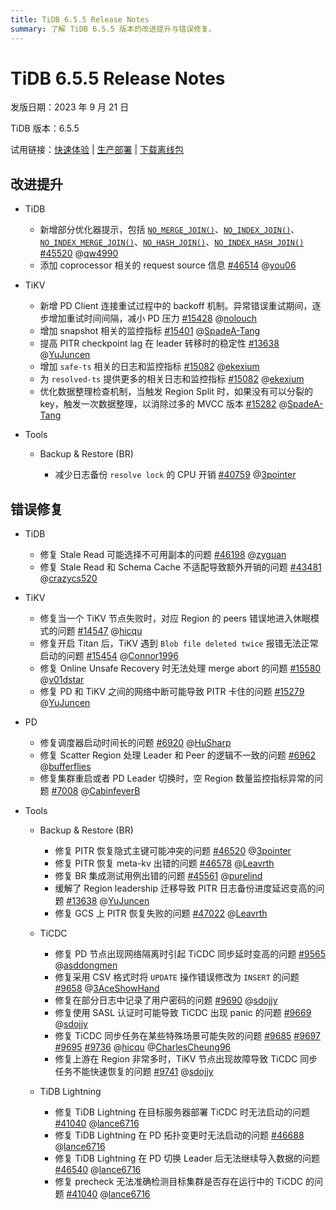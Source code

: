 ```yaml
---
title: TiDB 6.5.5 Release Notes
summary: 了解 TiDB 6.5.5 版本的改进提升与错误修复。
---
```


# TiDB 6.5.5 Release Notes

发版日期：2023 年 9 月 21 日

TiDB 版本：6.5.5

试用链接：[快速体验](https://docs.pingcap.com/zh/tidb/v6.5/quick-start-with-tidb) | [生产部署](https://docs.pingcap.com/zh/tidb/v6.5/production-deployment-using-tiup) | [下载离线包](https://cn.pingcap.com/product-community/?version=v6.5.5#version-list)

## 改进提升

+ TiDB

    - 新增部分优化器提示，包括 [`NO_MERGE_JOIN()`](https://docs.pingcap.com/zh/tidb/v6.5/optimizer-hints#no_merge_joint1_name--tl_name-)、[`NO_INDEX_JOIN()`](https://docs.pingcap.com/zh/tidb/v6.5/optimizer-hints#no_index_joint1_name--tl_name-)、[`NO_INDEX_MERGE_JOIN()`](https://docs.pingcap.com/zh/tidb/v6.5/optimizer-hints#no_index_merge_joint1_name--tl_name-)、[`NO_HASH_JOIN()`](https://docs.pingcap.com/zh/tidb/v6.5/optimizer-hints#no_hash_joint1_name--tl_name-)、[`NO_INDEX_HASH_JOIN()`](https://docs.pingcap.com/zh/tidb/v6.5/optimizer-hints#no_index_hash_joint1_name--tl_name-) [#45520](https://github.com/pingcap/tidb/issues/45520) @[qw4990](https://github.com/qw4990)
    - 添加 coprocessor 相关的 request source 信息 [#46514](https://github.com/pingcap/tidb/issues/46514) @[you06](https://github.com/you06)

+ TiKV

    - 新增 PD Client 连接重试过程中的 backoff 机制。异常错误重试期间，逐步增加重试时间间隔，减小 PD 压力 [#15428](https://github.com/tikv/tikv/issues/15428) @[nolouch](https://github.com/nolouch)
    - 增加 snapshot 相关的监控指标 [#15401](https://github.com/tikv/tikv/issues/15401) @[SpadeA-Tang](https://github.com/SpadeA-Tang)
    - 提高 PITR checkpoint lag 在 leader 转移时的稳定性 [#13638](https://github.com/tikv/tikv/issues/13638) @[YuJuncen](https://github.com/YuJuncen)
    - 增加 `safe-ts` 相关的日志和监控指标 [#15082](https://github.com/tikv/tikv/issues/15082) @[ekexium](https://github.com/ekexium)
    - 为 `resolved-ts` 提供更多的相关日志和监控指标 [#15082](https://github.com/tikv/tikv/issues/15082) @[ekexium](https://github.com/ekexium)
    - 优化数据整理检查机制，当触发 Region Split 时，如果没有可以分裂的 key，触发一次数据整理，以消除过多的 MVCC 版本 [#15282](https://github.com/tikv/tikv/issues/15282) @[SpadeA-Tang](https://github.com/SpadeA-Tang)

+ Tools

    + Backup & Restore (BR)

        - 减少日志备份 `resolve lock` 的 CPU 开销 [#40759](https://github.com/pingcap/tidb/issues/40759) @[3pointer](https://github.com/3pointer)

## 错误修复

+ TiDB

    - 修复 Stale Read 可能选择不可用副本的问题 [#46198](https://github.com/pingcap/tidb/issues/46198) @[zyguan](https://github.com/zyguan)
    - 修复 Stale Read 和 Schema Cache 不适配导致额外开销的问题 [#43481](https://github.com/pingcap/tidb/issues/43481) @[crazycs520](https://github.com/crazycs520)

+ TiKV

    - 修复当一个 TiKV 节点失败时，对应 Region 的 peers 错误地进入休眠模式的问题 [#14547](https://github.com/tikv/tikv/issues/14547) @[hicqu](https://github.com/hicqu)
    - 修复开启 Titan 后，TiKV 遇到 `Blob file deleted twice` 报错无法正常启动的问题 [#15454](https://github.com/tikv/tikv/issues/15454) @[Connor1996](https://github.com/Connor1996)
    - 修复 Online Unsafe Recovery 时无法处理 merge abort 的问题 [#15580](https://github.com/tikv/tikv/issues/15580) @[v01dstar](https://github.com/v01dstar)
    - 修复 PD 和 TiKV 之间的网络中断可能导致 PITR 卡住的问题 [#15279](https://github.com/tikv/tikv/issues/15279) @[YuJuncen](https://github.com/YuJuncen)

+ PD

    - 修复调度器启动时间长的问题 [#6920](https://github.com/tikv/pd/issues/6920) @[HuSharp](https://github.com/HuSharp)
    - 修复 Scatter Region 处理 Leader 和 Peer 的逻辑不一致的问题 [#6962](https://github.com/tikv/pd/issues/6962) @[bufferflies](https://github.com/bufferflies)
    - 修复集群重启或者 PD Leader 切换时，空 Region 数量监控指标异常的问题 [#7008](https://github.com/tikv/pd/issues/7008) @[CabinfeverB](https://github.com/CabinfeverB)
    
+ Tools

    + Backup & Restore (BR)

        - 修复 PITR 恢复隐式主键可能冲突的问题 [#46520](https://github.com/pingcap/tidb/issues/46520) @[3pointer](https://github.com/3pointer)
        - 修复 PITR 恢复 meta-kv 出错的问题 [#46578](https://github.com/pingcap/tidb/issues/46578) @[Leavrth](https://github.com/Leavrth)
        - 修复 BR 集成测试用例出错的问题 [#45561](https://github.com/pingcap/tidb/issues/46561) @[purelind](https://github.com/purelind)
        - 缓解了 Region leadership 迁移导致 PITR 日志备份进度延迟变高的问题 [#13638](https://github.com/tikv/tikv/issues/13638) @[YuJuncen](https://github.com/YuJuncen)
        - 修复 GCS 上 PITR 恢复失败的问题 [#47022](https://github.com/pingcap/tidb/issues/47022) @[Leavrth](https://github.com/Leavrth)

    + TiCDC

        - 修复 PD 节点出现网络隔离时引起 TiCDC 同步延时变高的问题 [#9565](https://github.com/pingcap/tiflow/issues/9565) @[asddongmen](https://github.com/asddongmen)
        - 修复采用 CSV 格式时将 `UPDATE` 操作错误修改为 `INSERT` 的问题 [#9658](https://github.com/pingcap/tiflow/issues/9658) @[3AceShowHand](https://github.com/3AceShowHand)
        - 修复在部分日志中记录了用户密码的问题 [#9690](https://github.com/pingcap/tiflow/issues/9690) @[sdojjy](https://github.com/sdojjy)
        - 修复使用 SASL 认证时可能导致 TiCDC 出现 panic 的问题 [#9669](https://github.com/pingcap/tiflow/issues/9669) @[sdojjy](https://github.com/sdojjy)
        - 修复 TiCDC 同步任务在某些特殊场景可能失败的问题 [#9685](https://github.com/pingcap/tiflow/issues/9685) [#9697](https://github.com/pingcap/tiflow/issues/9697) [#9695](https://github.com/pingcap/tiflow/issues/9695) [#9736](https://github.com/pingcap/tiflow/issues/9736) @[hicqu](https://github.com/hicqu) @[CharlesCheung96](https://github.com/CharlesCheung96)
        - 修复上游在 Region 非常多时，TiKV 节点出现故障导致 TiCDC 同步任务不能快速恢复的问题 [#9741](https://github.com/pingcap/tiflow/issues/9741) @[sdojjy](https://github.com/sdojjy)
    
    + TiDB Lightning 
        - 修复 TiDB Lightning 在目标服务器部署 TiCDC 时无法启动的问题 [#41040](https://github.com/pingcap/tidb/issues/41040) @[lance6716](https://github.com/lance6716)
        - 修复 TiDB Lightning 在 PD 拓扑变更时无法启动的问题 [#46688](https://github.com/pingcap/tidb/issues/46688) @[lance6716](https://github.com/lance6716)
        - 修复 TiDB Lightning 在 PD 切换 Leader 后无法继续导入数据的问题 [#46540](https://github.com/pingcap/tidb/issues/46540) @[lance6716](https://github.com/lance6716)
        - 修复 precheck 无法准确检测目标集群是否存在运行中的 TiCDC 的问题 [#41040](https://github.com/pingcap/tidb/issues/41040) @[lance6716](https://github.com/lance6716)
